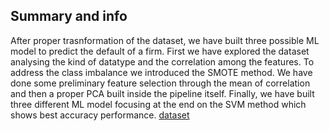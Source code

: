 ## Summary and info
After proper trasnformation of the dataset, we have built three possible ML model to predict the default of a firm. 
First we have explored the dataset analysing the kind of datatype and the correlation among the features. 
To address the class imbalance we introduced the SMOTE method. We have done some preliminary feature selection through the mean of correlation and then a proper PCA built inside the pipeline itself. 
Finally, we have built three different ML model focusing at the end on the SVM method which shows best accuracy performance.
[dataset](https://www.kaggle.com/datasets/fedesoriano/company-bankruptcy-prediction)

